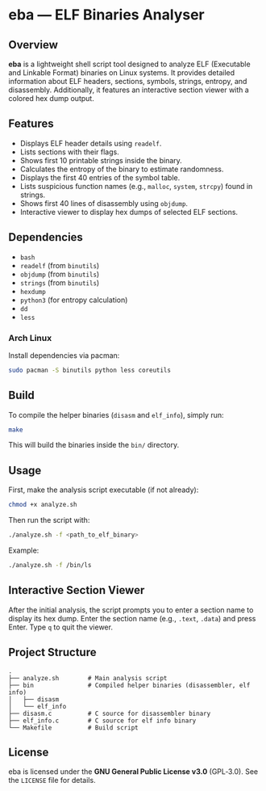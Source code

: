# eba — ELF Binaries Analyser

## Overview

**eba** is a lightweight shell script tool designed to analyze ELF (Executable and Linkable Format) binaries on Linux systems. It provides detailed information about ELF headers, sections, symbols, strings, entropy, and disassembly. Additionally, it features an interactive section viewer with a colored hex dump output.

## Features

- Displays ELF header details using `readelf`.
- Lists sections with their flags.
- Shows first 10 printable strings inside the binary.
- Calculates the entropy of the binary to estimate randomness.
- Displays the first 40 entries of the symbol table.
- Lists suspicious function names (e.g., `malloc`, `system`, `strcpy`) found in strings.
- Shows first 40 lines of disassembly using `objdump`.
- Interactive viewer to display hex dumps of selected ELF sections.

## Dependencies

- `bash`
- `readelf` (from `binutils`)
- `objdump` (from `binutils`)
- `strings` (from `binutils`)
- `hexdump`
- `python3` (for entropy calculation)
- `dd`
- `less`

### Arch Linux

Install dependencies via pacman:

```bash
sudo pacman -S binutils python less coreutils
````

## Build

To compile the helper binaries (`disasm` and `elf_info`), simply run:

```bash
make
```

This will build the binaries inside the `bin/` directory.

## Usage

First, make the analysis script executable (if not already):

```bash
chmod +x analyze.sh
```

Then run the script with:

```bash
./analyze.sh -f <path_to_elf_binary>
```

Example:

```bash
./analyze.sh -f /bin/ls
```

## Interactive Section Viewer

After the initial analysis, the script prompts you to enter a section name to display its hex dump. Enter the section name (e.g., `.text`, `.data`) and press Enter. Type `q` to quit the viewer.

## Project Structure

```
.
├── analyze.sh        # Main analysis script
├── bin               # Compiled helper binaries (disassembler, elf info)
│   ├── disasm
│   └── elf_info
├── disasm.c          # C source for disassembler binary
├── elf_info.c        # C source for elf info binary
└── Makefile          # Build script
```

## License

eba is licensed under the **GNU General Public License v3.0** (GPL‑3.0). See the `LICENSE` file for details.
